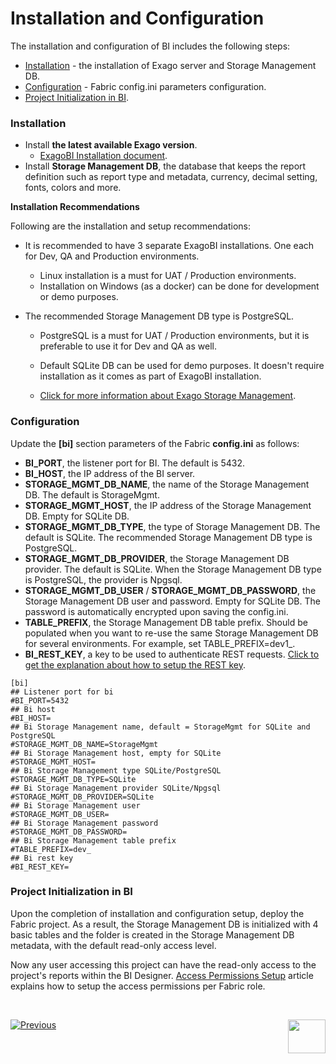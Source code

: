 # Installation and Configuration

The installation and configuration of BI includes the following steps:

- [Installation](01_Installation.md#installation) - the installation of Exago server and Storage Management DB.
- [Configuration](01_Installation.md#configuration) - Fabric config.ini parameters configuration.
- [Project Initialization in BI](01_Installation.md#Project-Initialization-in-BI). 

### Installation

* Install **the latest available Exago version**.
  * [ExagoBI Installation document](/articles/98_maintenance_and_operational/BI_Installation/01_ExagoBI_Installation.md).
* Install **Storage Management DB**, the database that keeps the report definition such as report type and metadata, currency, decimal setting, fonts, colors and more. 


**Installation Recommendations**

Following are the installation and setup recommendations:

- It is recommended to have 3 separate ExagoBI installations. One each for Dev, QA and Production environments.

  - Linux installation is a must for UAT / Production environments.
  - Installation on Windows (as a docker) can be done for development or demo purposes.

- The recommended Storage Management DB type is PostgreSQL.

  - PostgreSQL is a must for UAT / Production environments, but it is preferable to use it for Dev and QA as well.

  - Default SQLite DB can be used for demo purposes. It doesn't require installation as it comes as part of ExagoBI installation.

  - [Click for more information about Exago Storage Management](https://support.exagoinc.com/hc/en-us/articles/360042587313-Storage-Management-Introduction).

### Configuration

Update the **[bi]** section parameters of the Fabric **config.ini** as follows:

* **BI_PORT**, the listener port for BI. The default is 5432.
* **BI_HOST**, the IP address of the BI server.
* **STORAGE_MGMT_DB_NAME**, the name of the Storage Management DB. The default is StorageMgmt.
* **STORAGE_MGMT_HOST**, the IP address of the Storage Management DB. Empty for SQLite DB.
* **STORAGE_MGMT_DB_TYPE**, the type of Storage Management DB. The default is SQLite. The recommended Storage Management DB type is PostgreSQL.
* **STORAGE_MGMT_DB_PROVIDER**, the Storage Management DB provider. The default is SQLite. When the Storage Management DB type is PostgreSQL, the provider is Npgsql.
* **STORAGE_MGMT_DB_USER** / **STORAGE_MGMT_DB_PASSWORD**, the Storage Management DB user and password. Empty for SQLite DB. The password is automatically encrypted upon saving the config.ini.
* **TABLE_PREFIX**, the Storage Management DB table prefix. Should be populated when you want to re-use the same Storage Management DB for several environments. For example, set TABLE_PREFIX=dev1_.
* **BI_REST_KEY**, a key to be used to authenticate REST requests. [Click to get the explanation about how to setup the REST key](99_bi_admin_config.md#REST-Key-Initialization). 

~~~
[bi]
## Listener port for bi
#BI_PORT=5432
## Bi host
#BI_HOST=
## Bi Storage Management name, default = StorageMgmt for SQLite and PostgreSQL
#STORAGE_MGMT_DB_NAME=StorageMgmt
## Bi Storage Management host, empty for SQLite
#STORAGE_MGMT_HOST=
## Bi Storage Management type SQLite/PostgreSQL
#STORAGE_MGMT_DB_TYPE=SQLite
## Bi Storage Management provider SQLite/Npgsql
#STORAGE_MGMT_DB_PROVIDER=SQLite
## Bi Storage Management user
#STORAGE_MGMT_DB_USER=
## Bi Storage Management password
#STORAGE_MGMT_DB_PASSWORD=
## Bi Storage Management table prefix
#TABLE_PREFIX=dev_
## Bi rest key
#BI_REST_KEY=
~~~
### Project Initialization in BI

Upon the completion of installation and configuration setup, deploy the Fabric project. As a result, the Storage Management DB is initialized with 4 basic tables and the <project name> folder is created in the Storage Management DB metadata, with the default read-only access level.  

Now any user accessing this project can have the read-only access to the project's reports within the BI Designer. [Access Permissions Setup](02_Permissions_Setup.md) article explains how to setup the access permissions per Fabric role. 

​

[![Previous](/articles/images/Previous.png)](00_BI_user_guide_overview.md)[<img align="right" width="60" height="54" src="/articles/images/Next.png">](02_Permissions_Setup.md) 



